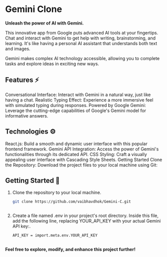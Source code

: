 #  Gemini Clone 



**Unleash the power of AI with Gemini.**

This innovative app from Google puts advanced AI tools at your fingertips. Chat and interact with Gemini to get help with writing, brainstorming, and learning. It's like having a personal AI assistant that understands both text and images.

Gemini makes complex AI technology accessible, allowing you to complete tasks and explore ideas in exciting new ways.

## Features ⚡
Conversational Interface: Interact with Gemini in a natural way, just like having a chat.
Realistic Typing Effect: Experience a more immersive feel with simulated typing during responses.
Powered by Google Gemini: Leverage the cutting-edge capabilities of Google's Gemini model for informative answers.

## Technologies ⚙️
React.js: Build a smooth and dynamic user interface with this popular frontend framework.
Gemini API Integration: Access the power of Gemini's functionalities through its dedicated API.
CSS Styling: Craft a visually appealing user interface with Cascading Style Sheets.
Getting Started
Clone the Repository: Download the project files to your local machine using Git:

## Getting Started 🚦
1. Clone the repository to your local machine.

    ```bash
   git clone https://github.com/vaibhavdhok/Gemini-C.git



2. Create a file named .env in your project's root directory. Inside this file, add the following line, replacing YOUR_API_KEY with your actual Gemini API key:.

    ```bash
    API_KEY = import.meta.env.YOUR_API_KEY

   

  **Feel free to explore, modify, and enhance this project further!**
